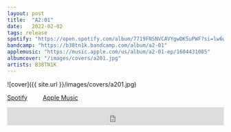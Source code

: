 ```yaml
---
layout: post
title:  "A2:01"
date:   2022-02-02
tags: release
spotify: "https://open.spotify.com/album/7719FNSNVCAVYgwDK5uPWF?si=lw6wFBjpTwKcUQC6t-oaYA"
bandcamp: "https://b38tn1k.bandcamp.com/album/a2-01"
applemusic: "https://music.apple.com/us/album/a2-01-ep/1604431085"
albumcover: "/images/covers/a201.jpg"
artists: B38TN1K
---
```

![cover]({{ site.url }}/images/covers/a201.jpg)

<a href="https://open.spotify.com/album/7719FNSNVCAVYgwDK5uPWF?si=lw6wFBjpTwKcUQC6t-oaYA"> Spotify</a>
&emsp;&emsp;
<a href="https://music.apple.com/us/album/a2-01-ep/1604431085"> Apple Music</a>
<iframe style="border: 0; width: 100%; height: 42px;" src="https://bandcamp.com/EmbeddedPlayer/album=3827109391/size=small/bgcol=ffffff/linkcol=0687f5/track=2472325468/transparent=true/" seamless><a href="https://b38tn1k.bandcamp.com/album/a2-01">A2:01 by B38TN1K</a></iframe>
